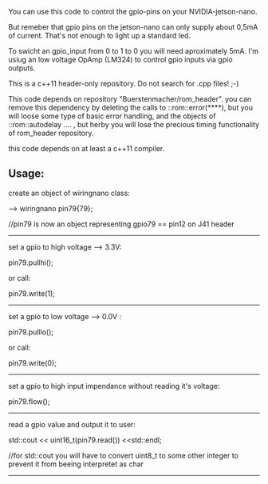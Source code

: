 You can use this code to control the gpio-pins on your NVIDIA-jetson-nano.

But remeber that gpio pins on the jetson-nano can only supply about 0,5mA of current. That's not enough to light up a standard led.

To swicht an gpio_input from 0 to 1 to 0 you will need aproximately 5mA. I'm usiug an low voltage OpAmp (LM324) to control gpio inputs via gpio outputs.   

This is a c++11 header-only repository. Do not search for .cpp files!  ;-)

This code depends on repository "Buerstenmacher/rom_header". you can remove this dependency by deleting the calls to ::rom::error(****), but you will loose some type of basic error handling, and the objects of ::rom::autodelay ....  , but herby you will lose the precious timing functionality of rom_header repository.

this code depends on at least a c++11 compiler. 

Usage:
------

create an object of wiringnano class:

--> wiringnano pin79{79};

//pin79 is now an object representing gpio79 == pin12 on J41 header

---------------------------------------------------------------------

set a gpio to high voltage --> 3.3V:

pin79.pullhi();

or call:

pin79.write(1);

---------------------------------------------------------------------

set a gpio to low voltage --> 0.0V :

pin79.pulllo();

or call:

pin79.write(0);

---------------------------------------------------------------------

set a gpio to high input impendance without reading it's voltage:

pin79.flow();

---------------------------------------------------------------------

read a gpio value and output it to user:

std::cout << uint16_t(pin79.read()) <<std::endl;   

//for std::cout you will have to convert uint8_t to some other integer to prevent it from beeing interpretet as char 

---------------------------------------------------------------------
